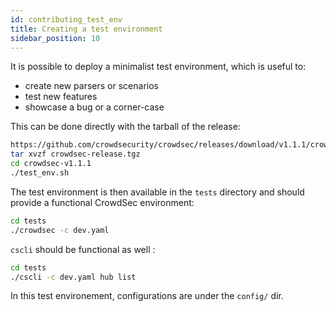 ```yaml
---
id: contributing_test_env
title: Creating a test environment 
sidebar_position: 10
---
```



It is possible to deploy a minimalist test environment, which is useful to:
 - create new parsers or scenarios
 - test new features
 - showcase a bug or a corner-case


This can be done directly with the tarball of the release:


```bash
https://github.com/crowdsecurity/crowdsec/releases/download/v1.1.1/crowdsec-release.tgz
tar xvzf crowdsec-release.tgz
cd crowdsec-v1.1.1
./test_env.sh
```

The test environment is then available in the `tests` directory and should provide a functional CrowdSec environment:

```bash
cd tests
./crowdsec -c dev.yaml
```

`cscli` should be functional as well :

```bash
cd tests
./cscli -c dev.yaml hub list
```

In this test environement, configurations are under the `config/` dir.

